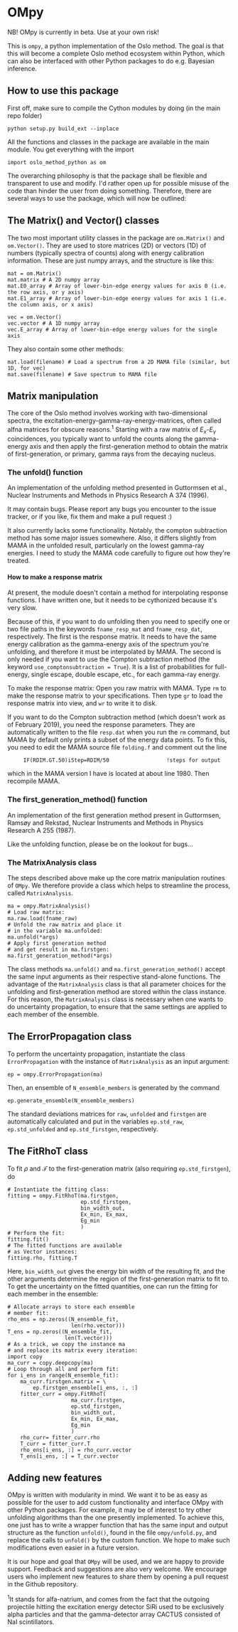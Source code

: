 # OMpy

NB! OMpy is currently in beta. Use at your own risk!

This is `ompy`, a python implementation of the Oslo method. The goal is that this will become a complete Oslo method ecosystem within Python, which can also be interfaced with other Python packages to do e.g. Bayesian inference.


## How to use this package
First off, make sure to compile the Cython modules by doing (in the main repo folder)
```
python setup.py build_ext --inplace
```

All the functions and classes in the package are available in the main module. You get everything with the import

```
import oslo_method_python as om
```

The overarching philosophy is that the package shall be flexible and transparent to use and modify. I'd rather open up for possible misuse of the code than hinder the user from doing something. Therefore, there are several ways to use the package, which will now be outlined:

## The Matrix() and Vector() classes
The two most important utility classes in the package are `om.Matrix()` and `om.Vector()`. They are used to store matrices (2D) or vectors (1D) of numbers (typically spectra of counts) along with energy calibration information. These are just numpy arrays, and the structure is like this:
```
mat = om.Matrix()
mat.matrix # A 2D numpy array
mat.E0_array # Array of lower-bin-edge energy values for axis 0 (i.e. the row axis, or y axis)
mat.E1_array # Array of lower-bin-edge energy values for axis 1 (i.e. the column axis, or x axis)

vec = om.Vector()
vec.vector # A 1D numpy array
vec.E_array # Array of lower-bin-edge energy values for the single axis
```
 They also contain some other methods:
```
mat.load(filename) # Load a spectrum from a 2D MAMA file (similar, but 1D, for vec)
mat.save(filename) # Save spectrum to MAMA file

```

## Matrix manipulation
The core of the Oslo method involves working with two-dimensional spectra, the excitation-energy-gamma-ray-energy-matrices, often called alfna matrices for obscure reasons.<sup>1</sup> Starting with a raw matrix of $E_x$-$E_\gamma$ coincidences, you typically want to unfold the counts along the gamma-energy axis and then apply the first-generation method to obtain the matrix of first-generation, or primary, gamma rays from the decaying nucleus. 


### The unfold() function
An implementation of the unfolding method presented in Guttormsen et al., Nuclear Instruments and Methods in Physics Research A 374 (1996).

It may contain bugs. Please report any bugs you encounter to the issue tracker, or if you like, fix them and make a pull request :)

It also currently lacks some functionality. Notably, the compton subtraction method has some major issues somewhere. Also, it differs slightly from MAMA in the unfolded result, particularly on the lowest gamma-ray energies. I need to study the MAMA code carefully to figure out how they're treated.

#### How to make a response matrix
At present, the module doesn't contain a method for interpolating response functions. I have written one, but it needs to be cythonized because it's very slow. 

Because of this, if you want to do unfolding then you need to specify one or two file paths in the keywords `fname_resp_mat` and `fname_resp_dat`, respectively. The first is the response matrix. It needs to have the same energy calibration as the gamma-energy axis of the spectrum you're unfolding, and therefore it must be interpolated by MAMA. The second is only needed if you want to use the Compton subtraction method (the keyword `use_comptonsubtraction = True`). It is a list of probabilities for full-energy, single escape, double escape, etc., for each gamma-ray energy.

To make the response matrix: Open you raw matrix with MAMA. Type `rm` to make the response matrix to your specifications. Then type `gr` to load the response matrix into view, and `wr` to write it to disk.

If you want to do the Compton subtraction method (which doesn't work as of February 2019), you need the response parameters. They are automatically written to the file `resp.dat` when you run the `rm` command, but MAMA by default only prints a subset of the energy data points. To fix this, you need to edit the MAMA source file `folding.f` and comment out the line

```     IF(RDIM.GT.50)iStep=RDIM/50                  !steps for output```

which in the MAMA version I have is located at about line 1980. Then recompile MAMA.

### The first_generation_method() function
An implementation of the first generation method present in Guttormsen, Ramsøy and Rekstad, Nuclear Instruments and Methods in Physics Research A 255 (1987). 

Like the unfolding function, please be on the lookout for bugs...

### The MatrixAnalysis class
The steps described above make up the core matrix manipulation routines of `OMpy`. We therefore provide a class which helps to streamline the process, called `MatrixAnalysis`.
```
ma = ompy.MatrixAnalysis()
# Load raw matrix:
ma.raw.load(fname_raw)
# Unfold the raw matrix and place it
# in the variable ma.unfolded:
ma.unfold(*args)
# Apply first generation method 
# and get result in ma.firstgen:
ma.first_generation_method(*args)
```
The class methods `ma.unfold()` and `ma.first_generation_method()` accept the same input arguments as their respective stand-alone functions. The advantage of the `MatrixAnalysis` class is that all parameter choices for the unfolding and first-generation method are stored within the class instance. For this reason, the `MatrixAnalysis` class is necessary when one wants to do uncertainty propagation, to ensure that the same settings are applied to each member of the ensemble. 

## The ErrorPropagation class
To perform the uncertainty propagation, instantiate the class `ErrorPropagation` with the instance of `MatrixAnalysis` as an input argument:
```
ep = ompy.ErrorPropagation(ma)
```
Then, an ensemble of `N_ensemble_members` is generated by the command
```
ep.generate_ensemble(N_ensemble_members)
```
The standard deviations matrices for `raw`, `unfolded` and `firstgen` are automatically calculated and put in the variables `ep.std_raw`, `ep.std_unfolded` and `ep.std_firstgen`, respectively.

## The FitRhoT class
To fit $\rho$ and $\mathcal{T}$ to the first-generation matrix (also requiring `ep.std_firstgen`), do
```
# Instantiate the fitting class:
fitting = ompy.FitRhoT(ma.firstgen,
                       ep.std_firstgen,
                       bin_width_out,
                       Ex_min, Ex_max,
                       Eg_min
                       )
# Perform the fit:
fitting.fit()
# The fitted functions are available 
# as Vector instances:
fitting.rho, fitting.T
```
Here, `bin_width_out` gives the energy bin width of the resulting fit, and the other arguments determine the region of the first-generation matrix to fit to. To get the uncertainty on the fitted quantities, one can run the fitting for each member in the ensemble:
```
# Allocate arrays to store each ensemble
# member fit:
rho_ens = np.zeros((N_ensemble_fit,
                    len(rho.vector)))
T_ens = np.zeros((N_ensemble_fit,
                  len(T.vector)))
# As a trick, we copy the instance ma
# and replace its matrix every iteration:
import copy
ma_curr = copy.deepcopy(ma)
# Loop through all and perform fit:
for i_ens in range(N_ensemble_fit):
    ma_curr.firstgen.matrix = \
        ep.firstgen_ensemble[i_ens, :, :]
    fitter_curr = ompy.FitRhoT(
                    ma_curr.firstgen,
                    ep.std_firstgen,
                    bin_width_out,
                    Ex_min, Ex_max,
                    Eg_min
                    )
    rho_curr= fitter_curr.rho
    T_curr = fitter_curr.T
    rho_ens[i_ens, :] = rho_curr.vector
    T_ens[i_ens, :] = T_curr.vector
```

## Adding new features
OMpy is written with modularity in mind. We want it to be as easy as possible for the user to add custom functionality and interface OMpy with other Python packages. For example, it may be of interest to try other unfolding algorithms than the one presently implemented. To achieve this, one just has to write a wrapper function that has the same input and output structure as the function `unfold()`, found in the file `ompy/unfold.py`, and replace the calls to `unfold()` by the custom function. We hope to make such modifications even easier in a future version.

It is our hope and goal that `OMpy` will be used, and we are happy to provide support. Feedback and suggestions are also very welcome. We encourage users who implement new features to share them by opening a pull request in the Github repository.




<sup>1</sup>It stands for alfa-natrium, and comes from the fact that the outgoing projectile hitting the excitation energy detector SiRi used to be exclusively alpha particles and that the gamma-detector array CACTUS consisted of NaI scintillators.
